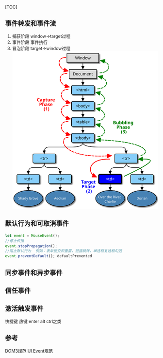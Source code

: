 [TOC]

## 事件转发和事件流
1. 捕获阶段 window->target过程
2. 事件阶段 事件执行
3. 冒泡阶段 target->window过程
![事件流](../../images/js/eventflow.svg)



## 默认行为和可取消事件
```js
let event = MouseEvent();
//停止传播
event.stopPropagation();
//阻止默认行为  例如：表单提交和重置，链接跳转，单选框复选框勾选
event.preventDefault(); defaultPrevented
```
## 同步事件和异步事件

## 信任事件

## 激活触发事件
快捷键 热键  enter alt ctrl之类



## 参考
[DOM3规范](https://www.w3.org/TR/DOM-Level-3-Events/#dom-event-architecture)
[UI Event规范](https://www.w3.org/TR/DOM-Level-3-Events/#ui-events-intro)

